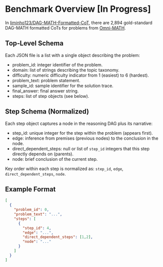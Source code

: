 # Benchmark Overview [In Progress]

In [liminho123/DAG-MATH-Formatted-CoT](https://huggingface.co/datasets/liminho123/DAG-MATH-Formatted-CoT), there are 2,894 gold-standard DAG-MATH formatted CoTs for problems from [Omni-MATH](https://huggingface.co/datasets/KbsdJames/Omni-MATH). 

## Top‑Level Schema
Each JSON file is a list with a single object describing the problem:
- problem_id: integer identifier of the problem.
- domain: list of strings describing the topic taxonomy.
- difficulty: numeric difficulty indicator from 1 (easiest) to 6 (hardest).
- problem_text: problem statement.
- sample_id: sample identifier for the solution trace.
- final_answer: final answer string.
- steps: list of step objects (see below).

## Step Schema (Normalized)
Each step object captures a node in the reasoning DAG plus its narrative:
- step_id: unique integer for the step within the problem (appears first).
- edge: inference from premises (previous nodes) to the conclusion in the node.
- direct_dependent_steps: null or list of `step_id` integers that this step directly depends on (parents).
- node: brief conclusion of the current step.

Key order within each step is normalized as: `step_id`, `edge`, `direct_dependent_steps`, `node`.

## Example Format
```json
[
  {
    "problem_id": 0,
    "problem_text": "...",
    "steps": [
      {
        "step_id": 4,
        "edge": "...",
        "direct_dependent_steps": [1,2],
        "node": "..."
      }
    ]
  }
]
```
